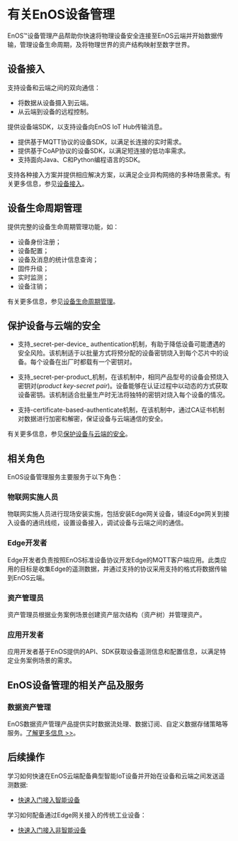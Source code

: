 # 有关EnOS设备管理

EnOS™设备管理产品帮助你快速将物理设备安全连接至EnOS云端并开始数据传输，管理设备生命周期，及将物理世界的资产结构映射至数字世界。

## 设备接入<deviceconnectivity>

支持设备和云端之间的双向通信：
- 将数据从设备摄入到云端。
- 从云端到设备的远程控制。

提供设备端SDK，以支持设备向EnOS IoT Hub传输消息。

- 提供基于MQTT协议的设备SDK，以满足长连接的实时需求。
- 提供基于CoAP协议的设备SDK，以满足短连接的低功率需求。
- 支持面向Java、C和Python编程语言的SDK。

支持各种接入方案并提供相应解决方案，以满足企业异构网络的多种场景需求。有关更多信息，参见[设备接入](learn/connection_scenarios)。

## 设备生命周期管理<devicelifecyclemanagement>

提供完整的设备生命周期管理功能，如：

- 设备身份注册；
- 设备配置；
- 设备及消息的统计信息查询；
- 固件升级；
- 实时监测；
- 设备注销；

有关更多信息，参见[设备生命周期管理](learn/device_lifecycle_management)。

## 保护设备与云端的安全<deviceandcloudsecurity>

- 支持_secret-per-device_ authentication机制，有助于降低设备可能遭遇的安全风险。该机制适于以批量方式将预分配的设备密钥烧入到每个芯片中的设备。每个设备在出厂时都载有一个密钥对。

- 支持_secret-per-product_机制，在该机制中，相同产品型号的设备会预烧入密钥对(_product key-secret pair_)。设备能够在认证过程中以动态的方式获取设备密钥。该机制适合批量生产时无法将独特的密钥对烧入每个设备的情况。

- 支持-certificate-based-authenticate机制，在该机制中，通过CA证书机制对数据进行加密和解密，保证设备与云端通信的安全。

有关更多信息，参见[保护设备与云端的安全](learn/deviceconnection_authentication)。

## 相关角色

EnOS设备管理服务主要服务于以下角色：

### 物联网实施人员

物联网实施人员进行现场安装实施，包括安装Edge网关设备，铺设Edge网关到接入设备的通讯线缆，设置设备接入，调试设备与云端之间的通信。

### Edge开发者

Edge开发者负责按照EnOS标准设备协议开发Edge的MQTT客户端应用。此类应用的目标是收集Edge的遥测数据，并通过支持的协议采用支持的格式将数据传输到EnOS云端。

### 资产管理员

资产管理员根据业务案例场景创建资产层次结构（资产树）并管理资产。

### 应用开发者

应用开发者基于EnOS提供的API、SDK获取设备遥测信息和配置信息，以满足特定业务案例场景的需求。

## EnOS设备管理的相关产品及服务

### 数据资产管理

EnOS数据资产管理产品提供实时数据流处理、数据订阅、自定义数据存储策略等服务。[了解更多信息 >>](/docs/data-asset/zh_CN/latest/data_asset_overview)。

## 后续操作

学习如何快速在EnOS云端配备典型智能IoT设备并开始在设备和云端之间发送遥测数据:

- [快速入门接入智能设备](quickstart/gettingstarted_device_connection)

学习如何配备通过Edge网关接入的传统工业设备：

- [快速入门接入非智能设备](quickstart/gettingstarted_edge_connection)
